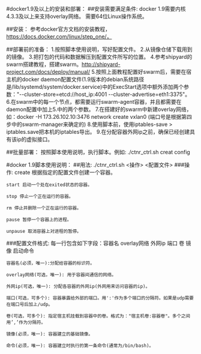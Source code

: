 #docker1.9及以上的安装和部署：
##安装需要满足条件:
docker 1.9需要内核4.3.3及以上来支持overlay网络。
需要64位Linux操作系统。

##安装：
参考docker官方文档的安装教程，https://docs.docker.com/linux/step_one/，


##部署前的准备：
        1.按照脚本使用说明，写好配置文件。
        2.从镜像仓储下载用到的镜像。
        3.把打包的代码和数据解压到配置文件所写的位置。
        4.参考shipyard的swarm搭建教程，搭建swarm。http://shipyard-project.com/docs/deploy/manual/
        5.按照上面教程配置好swarm后，需要在宿主机的docker daemon配置文件(1.9版本的debian系统路径是/lib/systemd/system/docker.service)中的ExecStart选项中额外添加两个参数："--cluster-store=etcd://host_ip:4001 --cluster-advertise=eth1:3375"。
        6.在swarm中的每一个节点，都需要运行swarm-agent容器，并且都需要在daemon配置中加上5.中的两个参数。
        7.在搭建好的swarm中新建overlay网络，如：docker -H 173.26.102.10:3476 network create vxlan0 (端口号是根据第四步中的swarm-manager来确定的)
        8.使用脚本前，使用iptables-save > iptables.save把本机的iptables导出。
        9.在分配容器外网ip之前，确保已经创建具有该ip的虚拟接口。

##批量部署：
按照脚本使用说明，执行脚本。例如: ./ctnr_ctrl.sh creat config


#docker 1.9脚本使用说明：
##用法: 
./ctnr_ctrl.sh <操作> <配置文件>
###操作:
    create 根据指定的配置文件创建一个容器。
            
    start 启动一个处在exited状态的容器。
            
    stop 停止一个正在运行的容器。
            
    rm 停止并删除一个正在运行的容器。
            
    pause 暂停一个容器上的进程。
            
    unpause 取消容器上对进程的暂停。
            

###配置文件格式: 
    每一行包含如下字段：容器名  overlay网络  外网ip  端口  卷  镜像  启动命令
            
    容器名(必须，唯一):分配给容器的标识符。
            
    overlay网络(可选，唯一): 用于容器间通信的网络。
            
    外网ip(可选，唯一): 分配各容器的外网ip(外网用来访问容器的ip)。
            
    端口(可选，可多个): 容器暴露给外部的端口。用':'作为多个端口的分隔符。如果是udp需要在端口号后加上/udp。
            
    卷(可选，可多个): 指定宿主机挂载到容器中的卷。格式为："宿主机卷:容器卷"。多个之间用’,’作为分隔符。
            
    镜像(必须，唯一): 容器建立的基础镜像。
            
    命令(必须，唯一): 容器建立时执行的第一条命令(通常为/bin/bash)。
    
